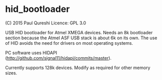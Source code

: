 # hid_bootloader

(C) 2015 Paul Qureshi
Licence: GPL 3.0

USB HID bootloader for Atmel XMEGA devices. Needs an 8k bootloader section because the Atmel ASF USB stack is about 6k on its own. The use of HID avoids the need for drivers on most operating systems.

PC software uses HIDAPI (http://github.com/signal11/hidapi/commits/master).

Currently supports 128k devices. Modify as required for other memory sizes.
